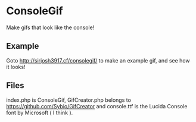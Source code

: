 # ConsoleGif
Make gifs that look like the console!

## Example
Goto http://sirjosh3917.cf/consolegif/ to make an example gif, and see how it looks!

## Files
index.php is ConsoleGif, GifCreator.php belongs to https://github.com/Sybio/GifCreator and console.ttf is the Lucida Console font by Microsoft ( I think ).
